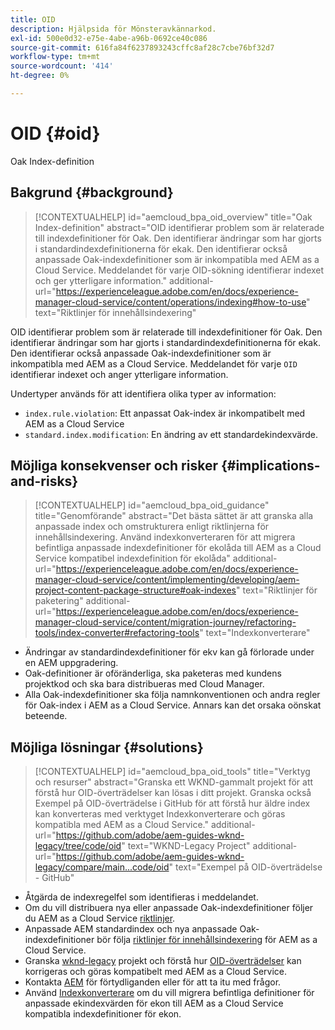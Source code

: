 ```yaml
---
title: OID
description: Hjälpsida för Mönsteravkännarkod.
exl-id: 500e0d32-e75e-4abe-a96b-0692ce40c086
source-git-commit: 616fa84f6237893243cffc8af28c7cbe76bf32d7
workflow-type: tm+mt
source-wordcount: '414'
ht-degree: 0%

---
```


# OID {#oid}

Oak Index-definition

## Bakgrund {#background}

>[!CONTEXTUALHELP]
>id="aemcloud_bpa_oid_overview"
>title="Oak Index-definition"
>abstract="OID identifierar problem som är relaterade till indexdefinitioner för Oak. Den identifierar ändringar som har gjorts i standardindexdefinitionerna för ekak. Den identifierar också anpassade Oak-indexdefinitioner som är inkompatibla med AEM as a Cloud Service. Meddelandet för varje OID-sökning identifierar indexet och ger ytterligare information."
>additional-url="https://experienceleague.adobe.com/en/docs/experience-manager-cloud-service/content/operations/indexing#how-to-use" text="Riktlinjer för innehållsindexering"

OID identifierar problem som är relaterade till indexdefinitioner för Oak. Den identifierar ändringar som har gjorts i standardindexdefinitionerna för ekak. Den identifierar också anpassade Oak-indexdefinitioner som är inkompatibla med AEM as a Cloud Service. Meddelandet för varje `OID` identifierar indexet och anger ytterligare information.

Undertyper används för att identifiera olika typer av information:

* `index.rule.violation`: Ett anpassat Oak-index är inkompatibelt med AEM as a Cloud Service
* `standard.index.modification`: En ändring av ett standardekindexvärde.

## Möjliga konsekvenser och risker {#implications-and-risks}

>[!CONTEXTUALHELP]
>id="aemcloud_bpa_oid_guidance"
>title="Genomförande"
>abstract="Det bästa sättet är att granska alla anpassade index och omstrukturera enligt riktlinjerna för innehållsindexering. Använd indexkonverteraren för att migrera befintliga anpassade indexdefinitioner för ekolåda till AEM as a Cloud Service kompatibel indexdefinition för ekolåda"
>additional-url="https://experienceleague.adobe.com/en/docs/experience-manager-cloud-service/content/implementing/developing/aem-project-content-package-structure#oak-indexes" text="Riktlinjer för paketering"
>additional-url="https://experienceleague.adobe.com/en/docs/experience-manager-cloud-service/content/migration-journey/refactoring-tools/index-converter#refactoring-tools" text="Indexkonverterare"

* Ändringar av standardindexdefinitioner för ekv kan gå förlorade under en AEM uppgradering.
* Oak-definitioner är oföränderliga, ska paketeras med kundens projektkod och ska bara distribueras med Cloud Manager.
* Alla Oak-indexdefinitioner ska följa namnkonventionen och andra regler för Oak-index i AEM as a Cloud Service. Annars kan det orsaka oönskat beteende.

## Möjliga lösningar {#solutions}

>[!CONTEXTUALHELP]
>id="aemcloud_bpa_oid_tools"
>title="Verktyg och resurser"
>abstract="Granska ett WKND-gammalt projekt för att förstå hur OID-överträdelser kan lösas i ditt projekt. Granska också Exempel på OID-överträdelse i GitHub för att förstå hur äldre index kan konverteras med verktyget Indexkonverterare och göras kompatibla med AEM as a Cloud Service."
>additional-url="https://github.com/adobe/aem-guides-wknd-legacy/tree/code/oid" text="WKND-Legacy Project"
>additional-url="https://github.com/adobe/aem-guides-wknd-legacy/compare/main...code/oid" text="Exempel på OID-överträdelse - GitHub"

* Åtgärda de indexregelfel som identifieras i meddelandet.
* Om du vill distribuera nya eller anpassade Oak-indexdefinitioner följer du AEM as a Cloud Service [riktlinjer](https://experienceleague.adobe.com/en/docs/experience-manager-cloud-service/content/implementing/developing/aem-project-content-package-structure).
* Anpassade AEM standardindex och nya anpassade Oak-indexdefinitioner bör följa [riktlinjer för innehållsindexering](https://experienceleague.adobe.com/en/docs/experience-manager-cloud-service/content/operations/indexing#preparing-the-new-index-definition) för AEM as a Cloud Service.
* Granska [wknd-legacy](https://github.com/adobe/aem-guides-wknd-legacy/tree/code/oid) projekt och förstå hur [OID-överträdelser](https://github.com/adobe/aem-guides-wknd-legacy/compare/main...code/oid) kan korrigeras och göras kompatibelt med AEM as a Cloud Service.
* Kontakta [AEM](https://helpx.adobe.com/enterprise/using/support-for-experience-cloud.html) för förtydliganden eller för att ta itu med frågor.
* Använd [Indexkonverterare](https://experienceleague.adobe.com/en/docs/experience-manager-cloud-service/content/migration-journey/refactoring-tools/index-converter#refactoring-tools) om du vill migrera befintliga definitioner för anpassade ekindexvärden för ekon till AEM as a Cloud Service kompatibla indexdefinitioner för ekon.
